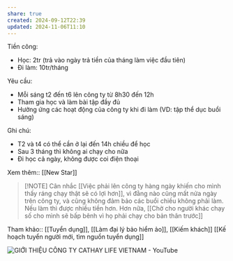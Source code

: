 ```yaml
---
share: true
created: 2024-09-12T22:39
updated: 2024-11-06T11:10
---
```

Tiền công: 
- Học: 2tr (trả vào ngày trả tiền của tháng làm việc đầu tiên)
- Đi làm: 10tr/tháng

Yêu cầu:
- Mỗi sáng t2 đến t6 lên công ty từ 8h30 đến 12h
- Tham gia học và làm bài tập đầy đủ
- Hưởng ứng các hoạt động của công ty khi đi làm (VD: tập thể dục buổi sáng)

Ghi chú:
- T2 và t4 có thể cần ở lại đến 14h chiều để học
- Sau 3 tháng thì không ai chạy cho nữa
- Đi học cả ngày, không được coi điện thoại

Xem thêm:: [[New Star]]

> [!NOTE] Cân nhắc
> [[Việc phải lên công ty hàng ngày khiến cho mình thấy ráng chạy thật sẽ có lợi hơn]], vì đằng nào cũng mất nửa ngày trên công ty, và cũng không đảm bảo các buổi chiều không phải làm. Nếu làm thì được nhiều tiền hơn. Hơn nữa, [[Chờ cho người khác chạy số cho mình sẽ bấp bênh vì họ phải chạy cho bản thân trước]]

Tham khảo:: [[Tuyển dụng]], [[Làm đại lý bảo hiểm ảo]], [[Kiếm khách]]
[[Kế hoạch tuyển người mới, tìm nguồn tuyển dụng]]

![GIỚI THIỆU CÔNG TY CATHAY LIFE VIETNAM - YouTube](https://youtu.be/rMHMd7s8XQI?si=4ekxgFnTmyx8la6x)